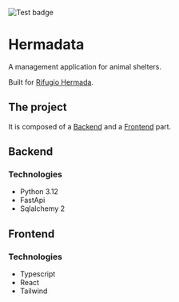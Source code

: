 ![Test badge](https://github.com/samu9/hermadata/actions/workflows/test.yml/badge.svg)

# Hermadata
A management application for animal shelters.

Built for [Rifugio Hermada](https://www.rifugiohermada.it/).

## The project
It is composed of a [Backend](#Backend) and a [Frontend](#Frontend) part.

## Backend
### Technologies
* Python 3.12
* FastApi
* Sqlalchemy 2

## Frontend
### Technologies
* Typescript
* React
* Tailwind
